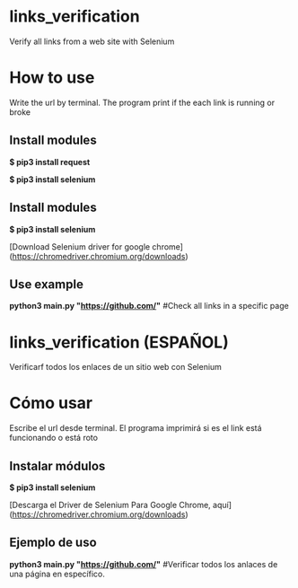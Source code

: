 # links_verification
Verify all links from a web site with Selenium

# How to use
Write the url by terminal. The program print if the each link is running or broke
## Install modules
**$ pip3 install request**

**$ pip3 install selenium**

## Install modules
**$ pip3 install selenium**

[Download Selenium driver for google chrome] (https://chromedriver.chromium.org/downloads)

## Use example
**python3 main.py "https://github.com/"** #Check all links in a specific page

# links_verification (ESPAÑOL)
Verificarf todos los enlaces de un sitio web con Selenium

# Cómo usar
Escribe el url desde terminal. El programa imprimirá si es el link está funcionando o está roto

## Instalar módulos
**$ pip3 install selenium**

[Descarga el Driver de Selenium Para Google Chrome, aquí] (https://chromedriver.chromium.org/downloads)

## Ejemplo de uso
**python3 main.py "https://github.com/"** #Verificar todos los anlaces de una página en específico.
